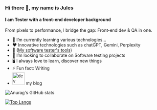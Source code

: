 ### Hi there 👋, my name is Jules

#### I am Tester with a front-end developer background

From pixels to performance, I bridge the gap: Front-end dev & QA in one.

- 🌱 I’m currently learning various technologies...
- ❤️  Innovative technologies such as chatGPT, Gemini, Perplexity
- 🧰 ([My software tester's tools](https://jobchaser-roadmap.notion.site/My-tester-s-toolbox-6d1233310ca54a23917822f038a2235e?pvs=4))
- 👯 I’m looking to collaborate on Software testing projects
- 🖥️ I always love to learn, discover new things
- ⚡ Fun fact: Writing
- [<img src='https://cdn.jsdelivr.net/npm/simple-icons@3.0.1/icons/hashnode.svg' alt='dev' height='40'>](https://jules.hashnode.dev/) my blog

![Anurag's GitHub stats](https://github-readme-stats.vercel.app/api?username=Devfront-end&show_icons=true&theme=dark)

[![Top Langs](https://github-readme-stats.vercel.app/api/top-langs/?username=Devfront-end&layout=pie)](https://github.com/Devfront-end/github-readme-stats)
  


<!--
**Devfront-end/Devfront-end** is a ✨ _special_ ✨ repository because its `README.md` (this file) appears on your GitHub profile.


-->

